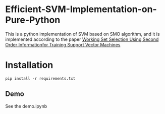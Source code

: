 # Efficient-SVM-Implementation-on-Pure-Python
This is a python implementation of SVM based on SMO algorithm, and it is implemented according to the paper [Working Set Selection Using Second Order Informationfor Training Support Vector Machines](https://www.jmlr.org/papers/volume6/fan05a/fan05a.pdf)
# Installation

```
pip install -r requirements.txt
```

## Demo

See the demo.ipynb
